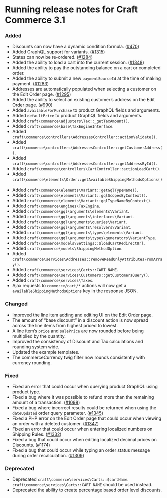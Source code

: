 # Running release notes for Craft Commerce 3.1

### Added
- Discounts can now have a dynamic condition formula. ([#470](https://github.com/craftcms/commerce/issues/470))
- Added GraphQL support for variants. ([#1315](https://github.com/craftcms/commerce/issues/1315))
- States can now be re-ordered. ([#1284](https://github.com/craftcms/commerce/issues/1284))
- Added the ability to load a cart into the current session. ([#1348](https://github.com/craftcms/commerce/issues/1348))
- Added the ability to pay the outstanding balance on a cart or completed order.
- Added the ability to submit a new `paymentSourceId` at the time of making payment. ([#1283](https://github.com/craftcms/commerce/issues/1283))
- Addresses are automatically populated when selecting a customer on the Edit Order page. ([#1295](https://github.com/craftcms/commerce/issues/1295))
- Added the ability to select an existing customer’s address on the Edit Order page. ([#990](https://github.com/craftcms/commerce/issues/990))
- Added `availableForPurchase` to product GraphQL fields and arguments.
- Added `defaultPrice` to product GraphQL fields and arguments.
- Added `craft\commerce\adjusters\Tax::_getTaxAmount()`.
- Added `craft\commerce\base\TaxEngineInterface`.
- Added `craft\commerce\controllers\AddressesController::actionValidate()`.
- Added `craft\commerce\controllers\AddressesController::getCustomerAddress()`.
- Added `craft\commerce\controllers\AddressesController::getAddressById()`.
- Added `craft\commerce\controllers\CartController::actionLoadCart()`.
- Added `craft\commerce\elements\Order::getAvailableShippingMethodsOptions()`.
- Added `craft\commerce\elements\Variant::getGqlTypeName()`.
- Added `craft\commerce\elements\Variant::gqlScopesByContext()`.
- Added `craft\commerce\elements\Variant::gqlTypeNameByContext()`.
- Added `craft\commerce\engines\TaxEngine`.
- Added `craft\commerce\gql\arguments\elements\Variant`.
- Added `craft\commerce\gql\arguments\interfaces\Variant`.
- Added `craft\commerce\gql\arguments\queries\Variant`.
- Added `craft\commerce\gql\arguments\resolvers\Variant`.
- Added `craft\commerce\gql\arguments\types\elements\Variant`.
- Added `craft\commerce\gql\arguments\types\generators\VariantType`.
- Added `craft\commerce\models\Settings::$loadCartRedirectUrl`.
- Added `craft\commerce\models\ShippingMethodOption`.
- Added `craft\commerce\services\Addresses::removeReadOnlyAttributesFromArray()`.
- Added `craft\commerce\services\Carts::CART_NAME`.
- Added `craft\commerce\services\Customers::getCustomersQuery()`.
- Added `craft\commerce\services\Taxes`.
- Ajax requests to `commerce/cart/*` actions will now get a `availableShippingMethodsOptions` key in the response JSON.

### Changed
- Improved the line item adding and editing UI on the Edit Order page.
- The amount of “base discount” in a discount action is now spread across the line items from highest priced to lowest.
- A line item‘s `price` and `salePrice` are now rounded before being multiplied by the quantity.
- Improved the consistency of Discount and Tax calculations and rounding system wide.
- Updated the example templates.
- The commerceCurrency twig filter now rounds consistently with currency rounding.

### Fixed
- Fixed an error that could occur when querying product GraphQL using product type. 
- Fixed a bug where it was possible to refund more than the remaining amount of a transaction. ([#1098](https://github.com/craftcms/commerce/issues/1098))
- Fixed a bug where incorrect results could be returned when using the `dateUpdated` order query parameter. ([#1345](https://github.com/craftcms/commerce/issues/1345))
- Fixed a PHP error on the Edit Order page that could occur when viewing an order with a deleted customer. ([#1347](https://github.com/craftcms/commerce/issues/1347))
- Fixed an error that could occur when entering localized numbers on Shipping Rules. ([#1332](https://github.com/craftcms/commerce/issues/1332))
- Fixed a bug that could occur when editing localized decimal prices on Discounts. ([#1174](https://github.com/craftcms/commerce/issues/1174))
- Fixed a bug that could occur while typing an order status message during order recalculation. ([#1309](https://github.com/craftcms/commerce/issues/1309))

### Deprecated
- Deprecated `craft\commerce\services\Carts::$cartName`. `craft\commerce\services\Carts::CART_NAME` should be used instead.
- Deprecated the ability to create percentage based order level discounts.